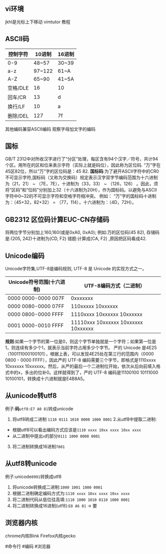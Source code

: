 ## vi环境
jkhl是光标上下移动
vimtutor 教程

## ASCII码
控制字符 | 10进制 | 16进制
---- | ----- | -----
0-9 | 48~57 | 30~39
a-z | 97~122 | 61~A
A-Z | 65~90 | 41~5A
空格/DLE | 16 | 10
回车/CR | 13 | d
换行/LF | 10 | a
删除/DEL | 127 | 7f
其他编码兼容ASCII编码
观察字母加文字的编码

## 国标
GB/T 2312中对所收汉字进行了“分区”处理，每区含有94个汉字／符号，共计94个区。用所在的区和位来表示字符（实际上就是码位），因此称为区位码.
“万”字在45区82位，所以“万”字的区位码是：45 82.
**国标码**:为了避开ASCII字符中的CR0不可显示字符,国标码（又称为交换码）规定表示汉字双字节编码范围为十六进制为（21，21） ~ （7E，7E），十进制为（33，33） ~ （126，126） 。因此，须将“区码”和“位码”分别加上32（十六进制为20H），作为国标码。以避免与ASCII字符中0~32的不可显示字符和空格字符相冲突。
例如： “万”字的国标码十进制为：（45+32，82+32） = （77，114），十六进制为：（4D，72H）。

## GB2312 区位码计算EUC-CN存储码
将两位字节分别加上160,160(或是0xA0, 0xA0);
例如:万的区位码(45 82), 存储码是:(205, 242)十进制为(CD, F2)
错题:计算成(CA, F2) ,原因把区码看成42.

## Unicode编码
Unicode字符集,UTF-8是编码规则, UTF-8 是 Unicode 的实现方式之一。

Unicode符号范围(十六进制) | UTF-8编码方式（二进制）
------- | -------------
0000 0000-0000 007F | 0xxxxxxx
0000 0080-0000 07FF | 110xxxxx 10xxxxxx
0000 0800-0000 FFFF | 1110xxxx 10xxxxxx 10xxxxxx
0001 0000-0010 FFFF | 11110xxx 10xxxxxx 10xxxxxx 10xxxxxx
**规则**:如果一个字节的第一位是0，则这个字节单独就是一个字符；如果第一位是1，则连续有多少个1，就表示当前字符占用多少个字节。
严的 Unicode 是4E25（100111000100101），根据上表，可以发现4E25处在第三行的范围内（0000 0800 - 0000 FFFF），因此严的 UTF-8 编码需要三个字节，即格式是1110xxxx 10xxxxxx 10xxxxxx。然后，从严的最后一个二进制位开始，依次从后向前填入格式中的x，多出的位补0。这样就得到了，严的 UTF-8 编码是11100100 10111000 10100101，转换成十六进制就是E4B8A5。

## 从unicode转utf8
例子:**码**`utf8:E7 A0 81`转成unicode
1. 将utf8转成二进制 `1110 0111 1010 0000 1000 0001`
2.从utf8中提取二进制:
- 根据utf8可以看出编码方式应该是`1110 xxxx 10xx xxxx 10xx xxxx`
- 从二进制中提出`x`的部分`0111 1000 0000 0001`
3. 将二进制转换成16进制`7801`

## 从utf8转unicode
例子:unicode`8981`转换成utf8
1. 将unicode转换成二进制:`1000 1001 1000 0001`
2. 根据二进制确定编码方式为:`1110 xxxx 10xx xxxx 10xx xxxx`
3. 将二进制代码从低位往高填:`1110 1000 1010 0110 1000 0001`
4. 将二进制转换成16进制(utf8):`E8 A6 81` -> 要

## 浏览器内核
chrome内核Blink
Firefox内核gecko

#命令行 #编码 #浏览器